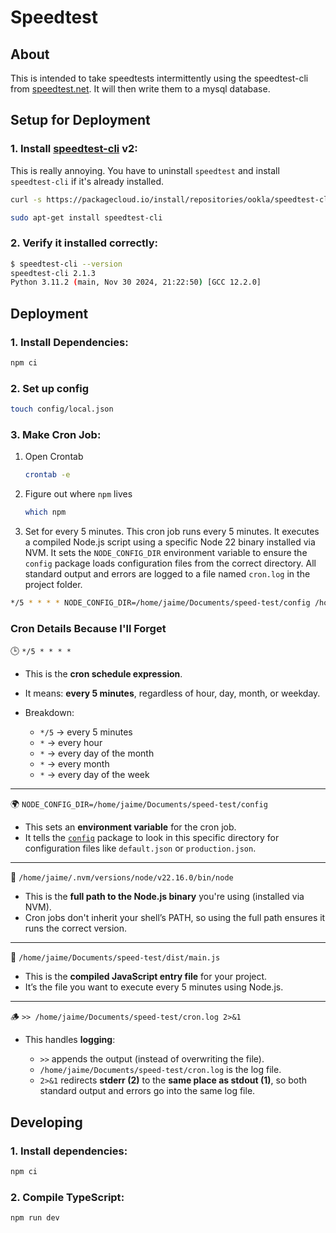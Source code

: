 # Speedtest

## About

This is intended to take speedtests intermittently using the speedtest-cli from [speedtest.net](https://www.speedtest.net/apps/cli). It will then write them to a mysql database.

## Setup for Deployment

### 1. **Install [speedtest-cli](https://www.speedtest.net/apps/cli) v2**:

This is really annoying. You have to uninstall `speedtest` and install `speedtest-cli` if it's already installed.

```bash
curl -s https://packagecloud.io/install/repositories/ookla/speedtest-cli/script.deb.sh | sudo bash
```

```bash
sudo apt-get install speedtest-cli
```

### 2. **Verify it installed correctly**:

```bash
$ speedtest-cli --version
speedtest-cli 2.1.3
Python 3.11.2 (main, Nov 30 2024, 21:22:50) [GCC 12.2.0]
```

## Deployment

### 1. **Install Dependencies**:

```bash
npm ci
```

### 2. **Set up config**

```bash
touch config/local.json
```

### 3. **Make Cron Job**:

1. Open Crontab

   ```bash
   crontab -e
   ```

2. Figure out where `npm` lives

   ```bash
   which npm
   ```

3. Set for every 5 minutes. This cron job runs every 5 minutes. It executes a compiled Node.js script using a specific Node 22 binary installed via NVM. It sets the `NODE_CONFIG_DIR` environment variable to ensure the `config` package loads configuration files from the correct directory. All standard output and errors are logged to a file named `cron.log` in the project folder.

```bash
*/5 * * * * NODE_CONFIG_DIR=/home/jaime/Documents/speed-test/config /home/jaime/.nvm/versions/node/v22.16.0/bin/node /home/jaime/Documents/speed-test/dist/main.js >> /home/jaime/Documents/speed-test/cron.log 2>&1
```

### Cron Details Because I'll Forget

🕒 `*/5 * * * *`

- This is the **cron schedule expression**.
- It means: **every 5 minutes**, regardless of hour, day, month, or weekday.
- Breakdown:

  - `*/5` → every 5 minutes
  - `*` → every hour
  - `*` → every day of the month
  - `*` → every month
  - `*` → every day of the week

---

🌍 `NODE_CONFIG_DIR=/home/jaime/Documents/speed-test/config`

- This sets an **environment variable** for the cron job.
- It tells the [`config`](https://www.npmjs.com/package/config) package to look in this specific directory for configuration files like `default.json` or `production.json`.

---

🧠 `/home/jaime/.nvm/versions/node/v22.16.0/bin/node`

- This is the **full path to the Node.js binary** you're using (installed via NVM).
- Cron jobs don't inherit your shell’s PATH, so using the full path ensures it runs the correct version.

---

📜 `/home/jaime/Documents/speed-test/dist/main.js`

- This is the **compiled JavaScript entry file** for your project.
- It’s the file you want to execute every 5 minutes using Node.js.

---

🪵 `>> /home/jaime/Documents/speed-test/cron.log 2>&1`

- This handles **logging**:

  - `>>` appends the output (instead of overwriting the file).
  - `/home/jaime/Documents/speed-test/cron.log` is the log file.
  - `2>&1` redirects **stderr (2)** to the **same place as stdout (1)**, so both standard output and errors go into the same log file.

## Developing

### 1. **Install dependencies**:

```bash
npm ci
```

### 2. **Compile TypeScript**:

```bash
npm run dev
```

